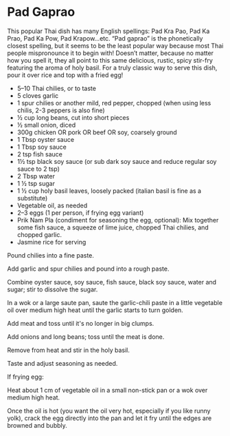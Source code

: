 # Pad Gaprao

This popular Thai dish has many English spellings: Pad Kra Pao, Pad Ka Prao, Pad Ka Pow, Pad Krapow…etc. “Pad gaprao” is the phonetically closest spelling, but it seems to be the least popular way because most Thai people mispronounce it to begin with! Doesn’t matter, because no matter how you spell it, they all point to this same delicious, rustic, spicy stir-fry featuring the aroma of holy basil. For a truly classic way to serve this dish, pour it over rice and top with a fried egg!

- 5–10 Thai chilies, or to taste
- 5 cloves garlic
- 1 spur chilies or another mild, red pepper, chopped (when using less chilis, 2-3 peppers is also fine)
- ½ cup long beans, cut into short pieces
- ½ small onion, diced
- 300g chicken OR pork OR beef OR soy, coarsely ground
- 1 Tbsp oyster sauce
- 1 Tbsp soy sauce
- 2 tsp fish sauce
- 1½ tsp black soy sauce (or sub dark soy sauce and reduce regular soy sauce to 2 tsp)
- 2 Tbsp water
- 1 ½ tsp sugar
- 1 ½  cup holy basil leaves, loosely packed (italian basil is fine as a substitute)
- Vegetable oil, as needed 
- 2–3 eggs (1 per person, if frying egg variant)
- Prik Nam Pla (condiment for seasoning the egg, optional): Mix together some fish sauce, a squeeze of lime juice, chopped Thai chilies, and chopped garlic.
- Jasmine rice for serving

Pound chilies into a fine paste.

Add garlic and spur chilies and pound into a rough paste.

Combine oyster sauce, soy sauce, fish sauce, black soy sauce, water and sugar; stir to dissolve the sugar.

In a wok or a large saute pan, saute the garlic-chili paste in a little vegetable oil over medium high heat until the garlic starts to turn golden.

Add meat and toss until it's no longer in big clumps.

Add onions and long beans; toss until the meat is done.

Remove from heat and stir in the holy basil.

Taste and adjust seasoning as needed.

If frying egg:

Heat about 1 cm of vegetable oil in a small non-stick pan or a wok over medium high heat.

Once the oil is hot (you want the oil very hot, especially if you like runny yolk), crack the egg directly into the pan and let it fry until the edges are browned and bubbly.
